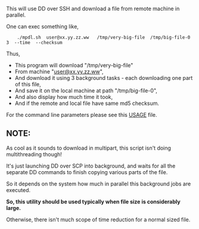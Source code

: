 This will use DD over SSH and download a file from remote machine in parallel.

One can exec something like,

```
    ./mpdl.sh  user@xx.yy.zz.ww   /tmp/very-big-file  /tmp/big-file-0  3  --time  --checksum
```

Thus,
* This program will download "/tmp/very-big-file"
* From machine "user@xx.yy.zz.ww",
* And download it using 3 background tasks - each downloading one part of this file,
* And save it on the local machine at path "/tmp/big-file-0",
* And also display how much time it took,
* And if the remote and local file have same md5 checksum.

For the command line parameters please see this [USAGE](usage.txt) file.

NOTE:
----
As cool as it sounds to download in multipart, this script isn't doing multithreading though!

It's just launching DD over SCP into background, and waits for all the separate DD commands to finish copying various parts of the file.

So it depends on the system how much in parallel this background jobs are executed.

**So, this utility should be used typically when file size is considerably large.**

Otherwise, there isn't much scope of time reduction for a normal sized file.

